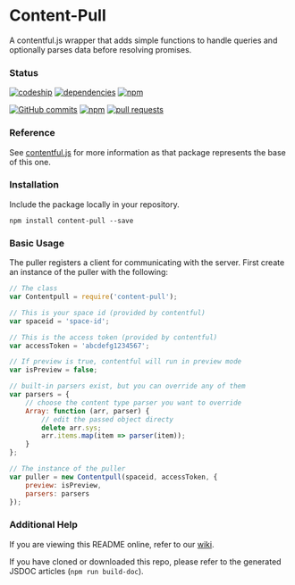 # Content-Pull

A contentful.js wrapper that adds simple functions to handle queries and optionally parses data before resolving promises.

### Status

[![codeship](https://img.shields.io/codeship/69d35670-df2d-0133-e854-1ae6aaced788/master.svg?maxAge=2592000&style=flat)](#)
[![dependencies](https://david-dm.org/remedyhealth/content-pull.svg)](#)
[![npm](https://img.shields.io/npm/v/content-pull.svg?maxAge=86400&style=flat)](https://www.npmjs.com/package/content-pull)

[![GitHub commits](https://img.shields.io/github/commits-since/remedyhealth/content-pull/v1.0.0.svg?maxAge=86400&style=flat)](https://github.com/remedyhealth/content-pull/commits/master)
[![npm](https://img.shields.io/npm/l/content-pull.svg?maxAge=2592000&style=flat)](https://raw.githubusercontent.com/remedyhealth/content-pull/master/LICENSE)
[![pull requests](https://img.shields.io/badge/pull%20requests-accepting-brightgreen.svg?style=flat)](https://github.com/remedyhealth/content-pull/fork)

### Reference

See [contentful.js](https://github.com/contentful/contentful.js) for more information as that package represents the base of this one.

### Installation

Include the package locally in your repository.

`npm install content-pull --save`

### Basic Usage

The puller registers a client for communicating with the server. First create an instance of the puller with the following:

```javascript
// The class
var Contentpull = require('content-pull');

// This is your space id (provided by contentful)
var spaceid = 'space-id';

// This is the access token (provided by contentful)
var accessToken = 'abcdefg1234567';

// If preview is true, contentful will run in preview mode
var isPreview = false;

// built-in parsers exist, but you can override any of them
var parsers = {
    // choose the content type parser you want to override
    Array: function (arr, parser) {
        // edit the passed object directy
        delete arr.sys;
        arr.items.map(item => parser(item));
    }
};

// The instance of the puller
var puller = new Contentpull(spaceid, accessToken, {
    preview: isPreview,
    parsers: parsers
});
```

### Additional Help

If you are viewing this README online, refer to our [wiki](https://github.com/remedyhealth/content-pull/wiki).

If you have cloned or downloaded this repo, please refer to the generated JSDOC articles (`npm run build-doc`).
